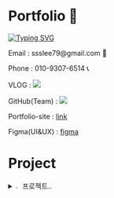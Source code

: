 # Portfolio :girl:
<a href="https://git.io/typing-svg"><img src="https://readme-typing-svg.demolab.com?font=Sunflower&weight=500&pause=1000&color=F7F7F7&background=FFC649&center=true&vCenter=true&random=false&width=800&height=60&lines=%EC%A6%90%EA%B2%81%EA%B2%8C+%EA%B0%9C%EB%B0%9C%ED%95%98%EB%8A%94+%EC%9D%B4%ED%9A%A8%EC%9D%B8%EC%9E%85%EB%8B%88%EB%8B%A4" alt="Typing SVG" /></a>

<p> Email : ssslee79@gmail.com 📧 </p>
<p> Phone : 010-9307-6514 📞</p>
<p> VLOG :  <a href="https://blog.naver.com/hyony_lee"><img src="https://img.shields.io/badge/velog-'#20C997'?style=flat&logo=velog&logoColor=#20C997" /></a></p>
<p> GitHub(Team) : <a href="https://github.com/JAVAJOProject/RuralCommunitiesActivity?tab=readme-ov-file#%EF%B8%8F%EC%9D%B4%ED%9A%A8%EC%9D%B8"><img src="https://img.shields.io/badge/github-black?style=flat&logo=github&logoColor=white" /></a></p>
<p> Portfolio-site : <a href="https://ssslee77g.github.io/portfolio/">link</a></p>
<p> Figma(UI&UX) : <a href="https://www.figma.com/file/S7JfNevGagugPj4odQQ9SK/Final-Project-%
EB%A9%94%EC%9D%B8-%ED%8E%98%EC%9D%B4%EC%A7%80-
%EA%B0%80%EC%95%88?type=design&node-id=0%3A1&mode=desi
gn&t=AYwdmko1wKHNirHW-1">figma</a></p>

# Project
<details>
<summary>
  <img src="https://raw.githubusercontent.com/Tarikul-Islam-Anik/Animated-Fluent-Emojis/master/Emojis/Hand%20gestures/Eyes.png" alt="Eyes" width="2%" /> 프로젝트..
</summary>
   <br>
  
![js](https://img.shields.io/badge/JavaScript-F7DF1E?style=for-the-badge&logo=JavaScript&logoColor=white) ![html](https://img.shields.io/badge/HTML5-E34F26?style=for-the-badge&logo=html5&logoColor=white) ![css](https://img.shields.io/badge/CSS-239120?&style=for-the-badge&logo=css3&logoColor=white) ![react](https://img.shields.io/badge/React-20232A?style=for-the-badge&logo=react&logoColor=61DAFB)  
![MySQL](https://img.shields.io/badge/mysql-%2300f.svg?style=for-the-badge&logo=mysql&logoColor=white) ![java](https://img.shields.io/badge/Java-ED8B00?style=for-the-badge&logo=openjdk&logoColor=white) ![c](https://img.shields.io/badge/C-00599C?style=for-the-badge&logo=c&logoColor=white) ![python](https://img.shields.io/badge/Python-14354C?style=for-the-badge&logo=python&logoColor=white) ![kotlin](https://img.shields.io/badge/Kotlin-0095D5?&style=for-the-badge&logo=kotlin&logoColor=white) ![spring](https://img.shields.io/badge/Spring-6DB33F?style=for-the-badge&logo=spring&logoColor=white) 

</details>



